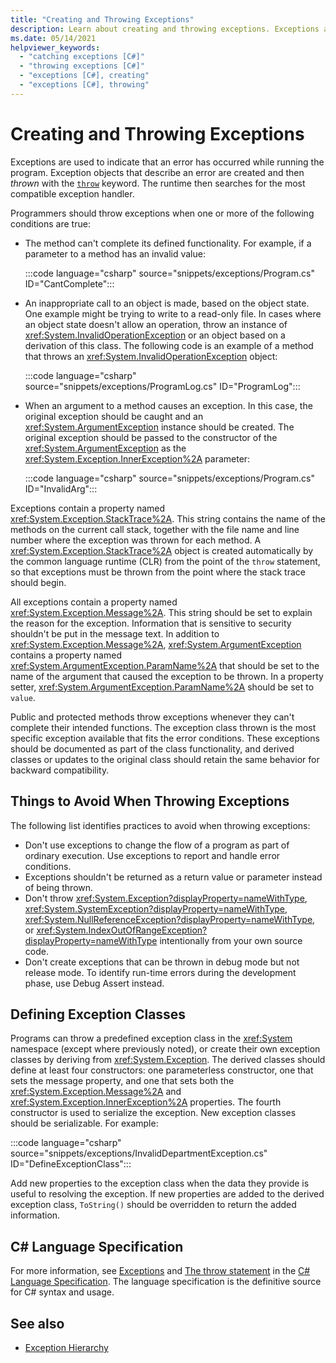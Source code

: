 ```yaml
---
title: "Creating and Throwing Exceptions"
description: Learn about creating and throwing exceptions. Exceptions are used to indicate that an error has occurred while running a program.
ms.date: 05/14/2021
helpviewer_keywords: 
  - "catching exceptions [C#]"
  - "throwing exceptions [C#]"
  - "exceptions [C#], creating"
  - "exceptions [C#], throwing"
---
```

# Creating and Throwing Exceptions

Exceptions are used to indicate that an error has occurred while running the program. Exception objects that describe an error are created and then *thrown* with the [`throw`](../../language-reference/keywords/throw.md) keyword. The runtime then searches for the most compatible exception handler.

Programmers should throw exceptions when one or more of the following conditions are true:

- The method can't complete its defined functionality. For example, if a parameter to a method has an invalid value:

  :::code language="csharp" source="snippets/exceptions/Program.cs" ID="CantComplete":::

- An inappropriate call to an object is made, based on the object state. One example might be trying to write to a read-only file. In cases where an object state doesn't allow an operation, throw an instance of <xref:System.InvalidOperationException> or an object based on a derivation of this class. The following code is an example of a method that throws an <xref:System.InvalidOperationException> object:

  :::code language="csharp" source="snippets/exceptions/ProgramLog.cs" ID="ProgramLog":::

- When an argument to a method causes an exception. In this case, the original exception should be caught and an <xref:System.ArgumentException> instance should be created. The original exception should be passed to the constructor of the <xref:System.ArgumentException> as the <xref:System.Exception.InnerException%2A> parameter:

  :::code language="csharp" source="snippets/exceptions/Program.cs" ID="InvalidArg":::

Exceptions contain a property named <xref:System.Exception.StackTrace%2A>. This string contains the name of the methods on the current call stack, together with the file name and line number where the exception was thrown for each method. A <xref:System.Exception.StackTrace%2A> object is created automatically by the common language runtime (CLR) from the point of the `throw` statement, so that exceptions must be thrown from the point where the stack trace should begin.

All exceptions contain a property named <xref:System.Exception.Message%2A>. This string should be set to explain the reason for the exception. Information that is sensitive to security shouldn't be put in the message text. In addition to <xref:System.Exception.Message%2A>, <xref:System.ArgumentException> contains a property named <xref:System.ArgumentException.ParamName%2A> that should be set to the name of the argument that caused the exception to be thrown. In a property setter, <xref:System.ArgumentException.ParamName%2A> should be set to `value`.

Public and protected methods throw exceptions whenever they can't complete their intended functions. The exception class thrown is the most specific exception available that fits the error conditions. These exceptions should be documented as part of the class functionality, and derived classes or updates to the original class should retain the same behavior for backward compatibility.

## Things to Avoid When Throwing Exceptions

The following list identifies practices to avoid when throwing exceptions:

- Don't use exceptions to change the flow of a program as part of ordinary execution. Use exceptions to report and handle error conditions.
- Exceptions shouldn't be returned as a return value or parameter instead of being thrown.
- Don't throw <xref:System.Exception?displayProperty=nameWithType>, <xref:System.SystemException?displayProperty=nameWithType>, <xref:System.NullReferenceException?displayProperty=nameWithType>, or <xref:System.IndexOutOfRangeException?displayProperty=nameWithType> intentionally from your own source code.
- Don't create exceptions that can be thrown in debug mode but not release mode. To identify run-time errors during the development phase, use Debug Assert instead.

## Defining Exception Classes

Programs can throw a predefined exception class in the <xref:System> namespace (except where previously noted), or create their own exception classes by deriving from <xref:System.Exception>. The derived classes should define at least four constructors: one parameterless constructor, one that sets the message property, and one that sets both the <xref:System.Exception.Message%2A> and <xref:System.Exception.InnerException%2A> properties. The fourth constructor is used to serialize the exception. New exception classes should be serializable. For example:

:::code language="csharp" source="snippets/exceptions/InvalidDepartmentException.cs" ID="DefineExceptionClass":::

Add new properties to the exception class when the data they provide is useful to resolving the exception. If new properties are added to the derived exception class, `ToString()` should be overridden to return the added information.

## C# Language Specification

For more information, see [Exceptions](~/_csharpstandard/standard/exceptions.md) and [The throw statement](~/_csharpstandard/standard/statements.md#12106-the-throw-statement) in the [C# Language Specification](~/_csharpstandard/standard/README.md). The language specification is the definitive source for C# syntax and usage.

## See also

- [Exception Hierarchy](../../../standard/exceptions/index.md)
